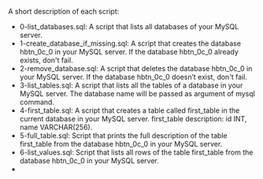 A short description of each script:
+ 0-list_databases.sql: A script that lists all databases of your MySQL server.
+ 1-create_database_if_missing.sql: A script that creates the database hbtn_0c_0 in your MySQL server. If the database hbtn_0c_0 already exists, don't fail.
+ 2-remove_database.sql: A script that deletes the database hbtn_0c_0 in your MySQL server. If the database hbtn_0c_0 doesn’t exist, don't fail.
+ 3-list_tables.sql: A script that lists all the tables of a database in your MySQL server. The database name will be passed as argument of mysql command.
+ 4-first_table.sql: A script that creates a table called first_table in the current database in your MySQL server. first_table description: id INT, name VARCHAR(256).
+ 5-full_table.sql: Script that prints the full description of the table first_table from the database hbtn_0c_0 in your MySQL server.
+ 6-list_values.sql: Script that lists all rows of the table first_table from the database hbtn_0c_0 in your MySQL server.
+
